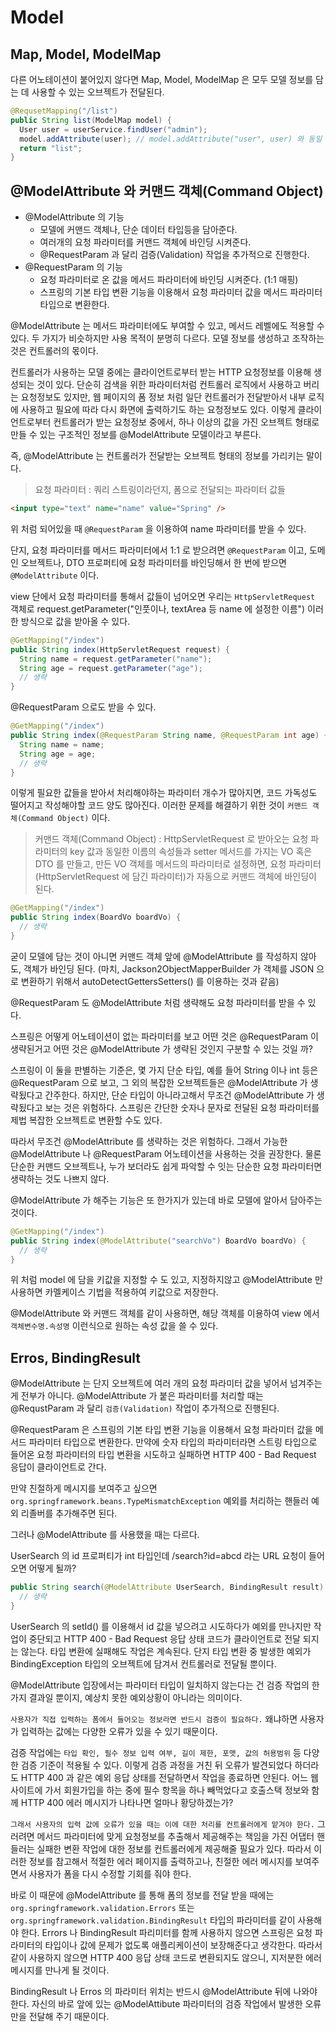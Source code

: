 # Model

## Map, Model, ModelMap

다른 어노테이션이 붙어있지 않다면 Map, Model, ModelMap 은 모두 모델 정보를 담는 데 사용할 수 있는 오브젝트가 전달된다.

```java
@RequsetMapping("/list")
public String list(ModelMap model) {
  User user = userService.findUser("admin");
  model.addAttribute(user); // model.addAttribute("user", user) 와 동일
  return "list";
}
```

## @ModelAttribute 와 커맨드 객체(Command Object)

- @ModelAttribute 의 기능
  - 모델에 커맨드 객체나, 단순 데이터 타입등을 담아준다.
  - 여러개의 요청 파라미터를 커맨드 객체에 바인딩 시켜준다.
  - @RequestParam 과 달리 검증(Validation) 작업을 추가적으로 진행한다.
- @RequestParam 의 기능
  - 요청 파라미터로 온 값을 메서드 파라미터에 바인딩 시켜준다. (1:1 매핑)
  - 스프링의 기본 타입 변환 기능을 이용해서 요청 파라미터 값을 메서드 파라미터 타입으로 변환한다.


@ModelAttribute 는 메서드 파라미터에도 부여할 수 있고, 메서드 레벨에도 적용할 수 있다. 두 가지가 비슷하지만 사용 목적이 분명히 다르다.
모델 정보를 생성하고 조작하는 것은 컨트롤러의 몫이다.

컨트롤러가 사용하는 모델 중에는 클라이언트로부터 받는 HTTP 요청정보를 이용해 생성되는 것이 있다. 단순히 검색을 위한 파라미터처럼 컨트롤러 로직에서 사용하고 버리는 요청정보도 있지만,
웹 페이지의 폼 정보 처럼 일단 컨트롤러가 전달받아서 내부 로직에 사용하고 필요에 따라 다시 화면에 출력하기도 하는 요청정보도 있다. 이렇게 클라이언트로부터 컨트롤러가 받는 요청정보 중에서,
하나 이상의 값을 가진 오브젝트 형태로 만들 수 있는 구조적인 정보를 @ModelAttribute 모델이라고 부른다. 

즉, @ModelAttribute 는 컨트롤러가 전달받는 오브젝트 형태의 정보를 가리키는 말이다.

> 요청 파라미터 : 쿼리 스트링이라던지, 폼으로 전달되는 파라미터 값들 

```html
<input type="text" name="name" value="Spring" />
```

위 처럼 되어있을 때 `@RequestParam` 을 이용하여 name 파라미터를 받을 수 있다.

단지, 요청 파라미터를 메서드 파라미터에서 1:1 로 받으려면 `@RequestParam` 이고, 도메인 오브젝트나, DTO 프로퍼티에 요청 파라미터를 바인딩해서 한 번에 받으면 `@ModelAttribute` 이다.

view 단에서 요청 파라미터를 통해서 값들이 넘어오면 우리는 `HttpServletRequest` 객체로 request.getParameter("인풋이나, textArea 등 name 에 설정한 이름") 이러한 방식으로 값을 받아올 수 있다.

```java
@GetMapping("/index")
public String index(HttpServletRequest request) {
  String name = request.getParameter("name");
  String age = request.getParameter("age");
  // 생략
}
```

@RequestParam 으로도 받을 수 있다.

```java
@GetMapping("/index")
public String index(@RequestParam String name, @RequestParam int age) {
  String name = name;
  String age = age;
  // 생략
}
```

이렇게 필요한 값들을 받아서 처리해야하는 파라미터 개수가 많아지면, 코드 가독성도 떨어지고 작성해야할 코드 양도 많아진다. 이러한 문제를 해결하기 위한 것이 `커맨드 객체(Command Object)` 이다.

> 커맨드 객체(Command Object) : HttpServletRequest 로 받아오는 요청 파라미터의 key 값과 동일한 이름의 속성들과 setter 메서드를 가지는 VO 혹은 DTO 를 만들고, 만든 VO 객체를 메서드의 파라미터로
설정하면, 요청 파라미터(HttpServletRequest 에 담긴 파라미터)가 자동으로 커맨드 객체에 바인딩이 된다.

```java
@GetMapping("/index")
public String index(BoardVo boardVo) {
  // 생략
}
```

굳이 모델에 담는 것이 아니면 커맨드 객체 앞에 @ModelAttribute 를 작성하지 않아도, 객체가 바인딩 된다. (마치, Jackson2ObjectMapperBuilder 가 객체를 JSON 으로 변환하기 위해서 
autoDetectGettersSetters() 를 이용하는 것과 같음)

@RequestParam 도 @ModelAttribute 처럼 생략해도 요청 파라미터를 받을 수 있다.

스프링은 어떻게 어노테이션이 없는 파라미터를 보고 어떤 것은 @RequestParam 이 생략된거고 어떤 것은 @ModelAttribute 가 생략된 것인지 구분할 수 있는 것일 까?

스프링이 이 둘을 판별하는 기준은, 몇 가지 단순 타입, 예를 들어 String 이나 int 등은 @RequestParam 으로 보고, 그 외의 복잡한 오브젝트들은 @ModelAttribute 가 생략됬다고 간주한다.
하지만, 단순 타입이 아니라고해서 무조건 @ModelAttribute 가 생략됬다고 보는 것은 위험하다. 스프링은 간단한 숫자나 문자로 전달된 요청 파라미터를 제법 복잡한 오브젝트로 변환할 수도 있다.

따라서 무조건 @ModelAttribute 를 생략하는 것은 위험하다. 그래서 가능한 @ModelAttribute 나 @RequestParam 어노테이션을 사용하는 것을 권장한다. 물론 단순한 커맨드 오브젝트나,
누가 보더라도 쉽게 파악할 수 잇는 단순한 요청 파라미터면 생략하는 것도 나쁘지 않다.

@ModelAttribute 가 해주는 기능은 또 한가지가 있는데 바로 모델에 알아서 담아주는 것이다.

```java
@GetMapping("/index")
public String index(@ModelAttribute("searchVo") BoardVo boardVo) {
  // 생략
}
```

위 처럼 model 에 담을 키값을 지정할 수 도 있고, 지정하지않고 @ModelAttribute 만 사용하면 카멜케이스 기법을 적용하여 키값으로 저장한다.

@ModelAttribute 와 커맨드 객체를 같이 사용하면, 해당 객체를 이용하여 view 에서 `객체변수명.속성명` 이런식으로 원하는 속성 값을 쓸 수 있다.

## Erros, BindingResult

@ModelAttribute 는 단지 오브젝트에 여러 개의 요청 파라미터 값을 넣어서 넘겨주는게 전부가 아니다. @ModelAttribute 가 붙은 파라미터를 처리할 때는 @RequstParam 과 달리
`검증(Validation)` 작업이 추가적으로 진행된다.

@RequestParam 은 스프링의 기본 타입 변환 기능을 이용해서 요청 파라미터 값을 메서드 파라미터 타입으로 변환한다. 만약에 숫자 타입의 파라미터라면 스트링 타입으로 들어온 요청 파라미터의 타입 변환을 시도하고
실패하면 HTTP 400 - Bad Request 응답이 클라이언트로 간다.

만약 친절하게 메시지를 보여주고 싶으면 `org.springframework.beans.TypeMismatchException` 예외를 처리하는 핸들러 예외 리졸버를 추가해주면 된다.

그러나 @ModelAttribute 를 사용했을 때는 다르다. 

UserSearch 의 id 프로퍼티가 int 타입인데 /search?id=abcd 라는 URL 요청이 들어오면 어떻게 될까?

```java
public String search(@ModelAttribute UserSearch, BindingResult result) {
  // 생략
}
```

UserSearch 의 setId() 를 이용해서 id 값을 넣으려고 시도하다가 예외를 만나지만 작업이 중단되고 HTTP 400 - Bad Request 응답 상태 코드가 클라이언트로 전달 되지는 않는다. 타입 변환에 실패해도
작업은 계속된다. 단지 타입 변환 중 발생한 예외가 BindingException 타입의 오브젝트에 담겨서 컨트롤러로 전달될 뿐이다.

@ModelAttribute 입장에서는 파라미터 타입이 일치하지 않는다는 건 검증 작업의 한 가지 결과일 뿐이지, 예상치 못한 예외상황이 아니라는 의미이다. 

`사용자가 직접 입력하는 폼에서 들어오는 정보라면 반드시 검증이 필요하다.` 왜냐하면 사용자가 입력하는 값에는 다양한 오류가 있을 수 있기 때문이다. 

검증 작업에는 `타입 확인, 필수 정보 입력 여부, 길이 제한, 포맷, 값의 허용범위` 등 다양한 검증 기준이 적용될 수 있다. 이렇게 검증 과정을 거친 뒤 오류가 발견되었다 하더라도 
HTTP 400 과 같은 예외 응답 상태를 전달하면서 작업을 종료하면 안된다. 어느 웹사이트에 가서 회원가입을 하는 중에 필수 항목을 하나 빼먹었다고 호출스택 정보와 함께 HTTP 400 에러 메시지가
나타나면 얼마나 황당하겠는가?

`그래서 사용자의 입력 값에 오류가 있을 때는 이에 대한 처리를 컨트롤러에게 맡겨야 한다.` 그러려면 메서드 파라미터에 맞게 요청정보를 추출해서 제공해주는 책임을 가진 어댑터 핸들러는 
실패한 변환 작업에 대한 정보를 컨트롤러에게 제공해줄 필요가 있다. 따라서 이러한 정보를 참고해서 적절한 에러 페이지를 출력하고나, 친절한 에러 메시지를 보여주면서
사용자가 폼을 다시 수정할 기회를 줘야 한다.

바로 이 때문에 @ModelAttribute 를 통해 폼의 정보를 전달 받을 때에는 `org.springframework.validation.Errors` 또는 `org.springframework.validation.BindingResult` 타입의 파라미터를
같이 사용해야 한다. Errors 나 BindingResult 파리미터를 함께 사용하지 않으면 스프링은 요청 파라미터의 타입이나 값에 문제가 없도록 애플리케이션이 보장해준다고 생각한다. 따라서 같이 사용하지 않으면
HTTP 400 응답 상태 코드로 변환되지도 않으니, 지저분한 에러 메시지를 만나게 될 것이다.

BindingResult 나 Erros 의 파라미터 위치는 반드시 @ModelAttribute 뒤에 나와야 한다. 자신의 바로 앞에 있는 @ModelAttibute 파라미터의 검증 작업에서 발생한 오류만을 전달해 주기 때문이다.


